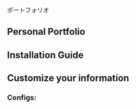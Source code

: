 ポートフォリオ

<h2>
  Personal Portfolio

</h2>



## Installation Guide


## Customize your information


### Configs:



